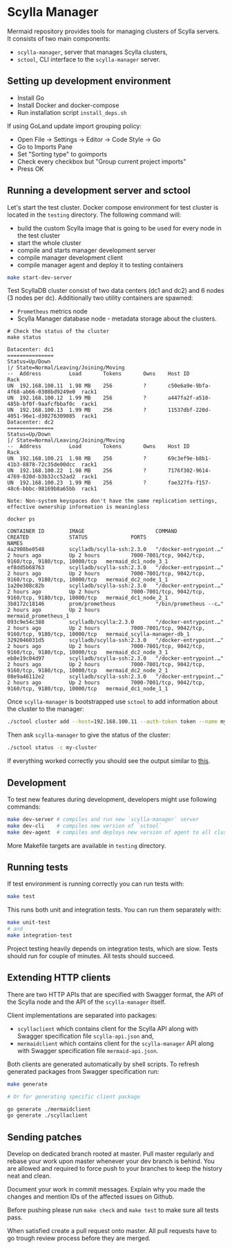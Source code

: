 # Scylla Manager

Mermaid repository provides tools for managing clusters of Scylla servers. It consists of two main components:

- `scylla-manager`, server that manages Scylla clusters,
- `sctool`, CLI interface to the `scylla-manager` server.

## Setting up development environment

* Install Go
* Install Docker and docker-compose
* Run installation script `install_deps.sh`

If using GoLand update import grouping policy:

* Open File -> Settings -> Editor -> Code Style -> Go
* Go to Imports Pane
* Set "Sorting type" to goimports
* Check every checkbox but "Group current project imports"
* Press OK

## Running a development server and sctool

Let's start the test cluster.
Docker compose environment for test cluster is located in the `testing` directory.
The following command will:
 * build the custom Scylla image that is going to be used for every node in the test cluster
 * start the whole cluster
 * compile and starts manager development server 
 * compile manager development client
 * compile manager agent and deploy it to testing containers

```bash
make start-dev-server
```
Test ScyllaDB cluster consist of two data centers (dc1 and dc2) and 6 nodes (3 nodes per dc).
Additionally two utility containers are spawned:
* `Prometheus` metrics node 
* Scylla Manager database node - metadata storage about the clusters.

```
# Check the status of the cluster
make status

Datacenter: dc1
===============
Status=Up/Down
|/ State=Normal/Leaving/Joining/Moving
--  Address         Load       Tokens       Owns    Host ID                               Rack
UN  192.168.100.11  1.98 MB    256          ?       c50e6a9e-9bfa-4f68-ab66-0308bd9249e0  rack1
UN  192.168.100.12  1.99 MB    256          ?       a447fa2f-a510-485b-bf0f-9aafcfbbaf0c  rack1
UN  192.168.100.13  1.99 MB    256          ?       11537dbf-220d-4051-96e1-d30276309085  rack1
Datacenter: dc2
===============
Status=Up/Down
|/ State=Normal/Leaving/Joining/Moving
--  Address         Load       Tokens       Owns    Host ID                               Rack
UN  192.168.100.21  1.98 MB    256          ?       69c3ef9e-b8b1-41b3-8878-72c35de00dcc  rack1
UN  192.168.100.22  1.98 MB    256          ?       7176f302-9614-4769-820d-b3b32cc52ad2  rack1
UN  192.168.100.23  1.99 MB    256          ?       fae327fa-f157-48c6-bbbc-98169b8a65bb  rack1

Note: Non-system keyspaces don't have the same replication settings, effective ownership information is meaningless
```

```
docker ps

CONTAINER ID        IMAGE                       COMMAND                  CREATED             STATUS              PORTS                                                    NAMES
4a2908be0548        scylladb/scylla-ssh:2.3.0   "/docker-entrypoint.…"   2 hours ago         Up 2 hours          7000-7001/tcp, 9042/tcp, 9160/tcp, 9180/tcp, 10000/tcp   mermaid_dc1_node_3_1
ef8dd5b68763        scylladb/scylla-ssh:2.3.0   "/docker-entrypoint.…"   2 hours ago         Up 2 hours          7000-7001/tcp, 9042/tcp, 9160/tcp, 9180/tcp, 10000/tcp   mermaid_dc2_node_1_1
1a20e308c82b        scylladb/scylla-ssh:2.3.0   "/docker-entrypoint.…"   2 hours ago         Up 2 hours          7000-7001/tcp, 9042/tcp, 9160/tcp, 9180/tcp, 10000/tcp   mermaid_dc1_node_2_1
3b8172c18146        prom/prometheus             "/bin/prometheus --c…"   2 hours ago         Up 2 hours                                                                   mermaid_prometheus_1
093c9e54c388        scylladb/scylla:2.3.0       "/docker-entrypoint.…"   2 hours ago         Up 2 hours          7000-7001/tcp, 9042/tcp, 9160/tcp, 9180/tcp, 10000/tcp   mermaid_scylla-manager-db_1
3292046031d5        scylladb/scylla-ssh:2.3.0   "/docker-entrypoint.…"   2 hours ago         Up 2 hours          7000-7001/tcp, 9042/tcp, 9160/tcp, 9180/tcp, 10000/tcp   mermaid_dc2_node_3_1
eb8e19c04d97        scylladb/scylla-ssh:2.3.0   "/docker-entrypoint.…"   2 hours ago         Up 2 hours          7000-7001/tcp, 9042/tcp, 9160/tcp, 9180/tcp, 10000/tcp   mermaid_dc2_node_2_1
08e9a46112e2        scylladb/scylla-ssh:2.3.0   "/docker-entrypoint.…"   2 hours ago         Up 2 hours          7000-7001/tcp, 9042/tcp, 9160/tcp, 9180/tcp, 10000/tcp   mermaid_dc1_node_1_1

```

Once `scylla-manager` is bootstrapped use `sctool` to add information about the cluster to the manager:

```bash
./sctool cluster add --host=192.168.100.11 --auth-token token --name my-cluster 
```

Then ask `scylla-manager` to give the status of the cluster:

```bash
./sctool status -c my-cluster
```

If everything worked correctly you should see the output similar to [this](https://docs.scylladb.com/operating-scylla/manager/latest/sctool/#example-status).

## Development
To test new features during development, developers might use following commands:
```bash
make dev-server # compiles and run new `scylla-manager` server
make dev-cli    # compiles new version of `sctool`
make dev-agent  # compiles and deploys new version of agent to all cluster nodes
``` 

More Makefile targets are available in `testing` directory.

## Running tests

If test environment is running correctly you can run tests with:

```bash
make test
```

This runs both unit and integration tests.
You can run them separately with:

```bash
make unit-test
# and
make integration-test
```

Project testing heavily depends on integration tests, which are slow.
Tests should run for couple of minutes. All tests should succeed.

## Extending HTTP clients

There are two HTTP APIs that are specified with Swagger format, the API of the Scylla node and the API of the `scylla-manager` itself.

Client implementations are separated into packages:

- `scyllaclient` which contains client for the Scylla API along with Swagger specification file `scylla-api.json` and,
- `mermaidclient` which contains client for the `scylla-manager` API along with Swagger specification file `mermaid-api.json`.

Both clients are generated automatically by shell scripts.
To refresh generated packages from Swagger specification run:

```bash
make generate

# Or for generating specific client package

go generate ./mermaidclient
go generate ./scyllaclient
```

## Sending patches

Develop on dedicated branch rooted at master.
Pull master regularly and rebase your work upon master whenever your dev branch is behind.
You are allowed and required to force push to your branches to keep the history neat and clean.

Document your work in commit messages.
Explain why you made the changes and mention IDs of the affected issues on Github.

Before pushing please run `make check` and `make test` to make sure all tests pass.

When satisfied create a pull request onto master.
All pull requests have to go trough review process before they are merged.
